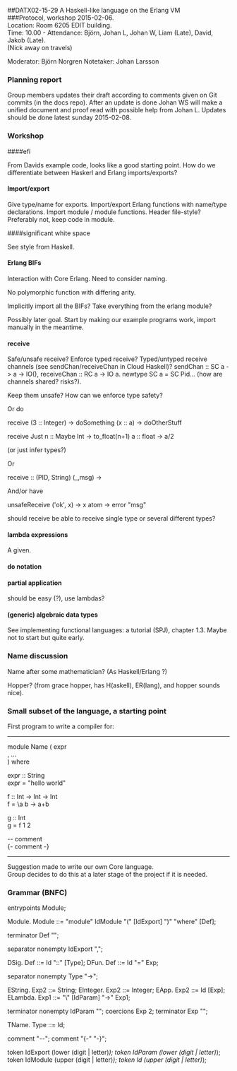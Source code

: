 ##DATX02-15-29 A Haskell-like language on the Erlang VM  
###Protocol, workshop 2015-02-06.  
Location: Room 6205 EDIT building.  
Time: 10.00 - 
Attendance: Björn, Johan L, Johan W, Liam (Late), David, Jakob (Late).  
(Nick away on travels)

Moderator: Björn Norgren
Notetaker: Johan Larsson

### Planning report

Group members updates their draft according to comments given on Git commits (in the docs repo).
After an update is done Johan WS will make a unified document and proof read with possible help from Johan L.
Updates should be done latest sunday 2015-02-08.

### Workshop

####efi

From Davids example code, looks like a good starting point.
How do we differentiate between Haskerl and Erlang imports/exports?

#### Import/export

Give type/name for exports. Import/export Erlang functions with name/type declarations.
Import module / module functions.
Header file-style? Preferably not, keep code in module. 

####significant white space

See style from Haskell.


#### Erlang BIFs

Interaction with Core Erlang.
Need to consider naming.

No polymorphic function with differing arity.

Implicitly import all the BIFs?
Take everything from the erlang module?

Possibly later goal.
Start by making our example programs work, import manually in the meantime.

#### receive

Safe/unsafe receive? Enforce typed receive?
Typed/untyped receive channels (see sendChan/receiveChan in Cloud Haskell)?
sendChan :: SC a -> a -> IO(), receiveChan :: RC a -> IO a. newtype SC a = SC Pid... (how are channels shared? risks?).

Keep them unsafe? How can we enforce type safety?

Or do

receive (3 :: Integer) -> doSomething
        (x :: a)       -> doOtherStuff




receive
    Just n :: Maybe Int -> to_float(n+1)
    a      :: float     -> a/2

(or just infer types?)

Or

receive :: (PID, String)
    (_,msg) ->


And/or have

unsafeReceive ('ok', x) -> x
               atom     -> error "msg"


should receive be able to receive single type or several different types?

#### lambda expressions

A given.

#### do notation

#### partial application

should be easy (?), use lambdas?


#### (generic) algebraic data types

See implementing functional languages: a tutorial (SPJ), chapter 1.3.
Maybe not to start but quite early.



### Name discussion

Name after some mathematician? (As Haskell/Erlang ?)

Hopper? (from grace hopper, has H(askell), ER(lang), and hopper sounds nice).





### Small subset of the language, a starting point

First program to write a compiler for:

- - - -

module Name ( expr  
            , ...  
            ) where


expr :: String  
expr = "hello world"


f :: Int -> Int -> Int  
f = \a b -> a+b

g :: Int  
g = f 1 2

-- comment  
{- comment -}

- - - -
Suggestion made to write our own Core language.  
Group decides to do this at a later stage of the project if it is needed.






### Grammar (BNFC)

entrypoints Module;

Module. Module ::= "module" IdModule "(" [IdExport] ")" "where" [Def];

terminator Def "";

separator nonempty IdExport ",";

DSig. Def ::= Id "::" [Type];
DFun. Def ::= Id "=" Exp;

separator nonempty Type "->";

EString.  Exp2 ::= String;
EInteger. Exp2 ::= Integer;
EApp.     Exp2 ::= Id [Exp];
ELambda.  Exp1 ::= "\\" [IdParam] "->" Exp1;

terminator nonempty IdParam "";
coercions Exp 2;
terminator Exp "";

TName. Type ::= Id;

comment "--";
comment "{-" "-}";

token IdExport (lower (digit | letter)*);
token IdParam (lower (digit | letter)*);
token IdModule (upper (digit | letter)*);
token Id (upper (digit | letter)*);
